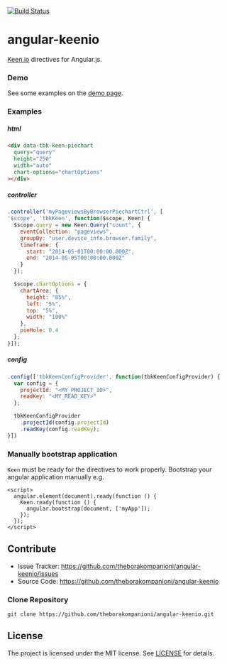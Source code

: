 [![Build Status](https://travis-ci.org/theborakompanioni/angular-keenio.svg?branch=master)](https://travis-ci.org/theborakompanioni/angular-keenio)

angular-keenio
=================

[Keen.io](https://keen.io/docs/data-visualization/) directives for Angular.js.

### Demo
See some examples on the [demo page](https://theborakompanioni.github.io/angular-keenio/).

### Examples

##### html
```html
<div data-tbk-keen-piechart 
  query="query" 
  height="250" 
  width="auto" 
  chart-options="chartOptions" 
></div>
```

##### controller
```javascript
.controller('myPageviewsByBrowserPiechartCtrl', [
'$scope', 'tbkKeen', function($scope, Keen) {
  $scope.query = new Keen.Query("count", {
    eventCollection: "pageviews",
    groupBy: "user.device_info.browser.family",
    timeframe: {
      start: "2014-05-01T00:00:00.000Z",
      end: "2014-05-05T00:00:00.000Z"
    }
  });

  $scope.chartOptions = {
    chartArea: {
      height: "85%",
      left: "5%",
      top: "5%",
      width: "100%"
    },
    pieHole: 0.4
  };
}]);
```

##### config
```javascript
.config(['tbkKeenConfigProvider', function(tbkKeenConfigProvider) {
  var config = {
    projectId: "<MY_PROJECT_ID>",
    readKey: "<MY_READ_KEY>"
  };

  tbkKeenConfigProvider
    .projectId(config.projectId)
    .readKey(config.readKey);
}])
```


### Manually bootstrap application
`Keen` must be ready for the directives to work properly.
Bootstrap your angular application manually e.g.
```
<script>
  angular.element(document).ready(function () {
    Keen.ready(function () {
      angular.bootstrap(document, ['myApp']);
    });
  });
</script>
```

Contribute
------------

- Issue Tracker: https://github.com/theborakompanioni/angular-keenio/issues
- Source Code: https://github.com/theborakompanioni/angular-keenio

### Clone Repository
`git clone https://github.com/theborakompanioni/angular-keenio.git`


License
-------

The project is licensed under the MIT license. See
[LICENSE](https://github.com/theborakompanioni/angular-keenio/blob/master/LICENSE) for details.
